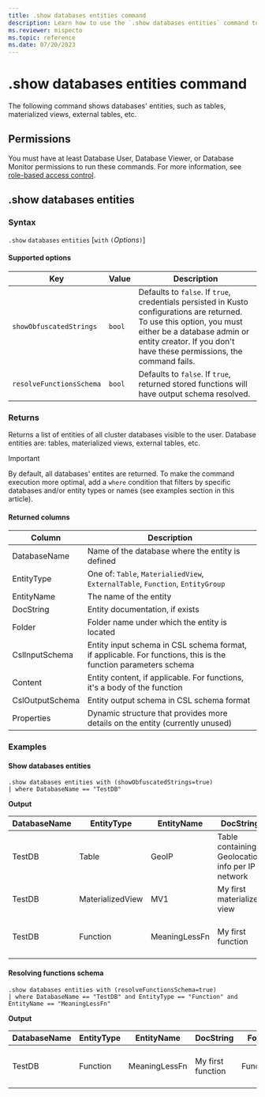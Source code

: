```yaml
---
title: .show databases entities command
description: Learn how to use the `.show databases entities` command to show databases' entities.
ms.reviewer: mispecto
ms.topic: reference
ms.date: 07/20/2023
---
```

# .show databases entities command

The following command shows databases' entities, such as tables, materialized views, external tables, etc.

## Permissions

You must have at least Database User, Database Viewer, or Database Monitor permissions to run these commands. For more information, see [role-based access control](access-control/role-based-access-control.md).

## .show databases entities

### Syntax

`.show` `databases` `entities` [`with` `(`*Options*`)`]

#### Supported options

|Key|Value|Description|
|--|--|--|
|`showObfuscatedStrings`| `bool` | Defaults to `false`. If `true`, credentials persisted in Kusto configurations are returned. To use this option, you must either be a database admin or entity creator. If you don't have these permissions, the command fails.|
|`resolveFunctionsSchema`| `bool` | Defaults to `false`. If `true`, returned stored functions will have output schema resolved.|

### Returns

Returns a list of entities of all cluster databases visible to the user. Database entities are: tables, materialized views, external tables, etc.

> [!IMPORTANT]
> By default, all databases' entites are returned. To make the command execution more optimal, add a `where` condition that filters by specific databases and/or entity types or names (see examples section in this article).

#### Returned columns

|Column|Description|
|--|--|
|DatabaseName|Name of the database where the entity is defined|
|EntityType|One of: `Table`, `MaterialiedView`, `ExternalTable`, `Function`, `EntityGroup`|
|EntityName|The name of the entity|
|DocString|Entity documentation, if exists|
|Folder|Folder name under which the entity is located|
|CslInputSchema|Entity input schema in CSL schema format, if applicable. For functions, this is the function parameters schema|
|Content|Entity content, if applicable. For functions, it's a body of the function|
|CslOutputSchema|Entity output schema in CSL schema format|
|Properties|Dynamic structure that provides more details on the entity (currently unused)|

### Examples

#### Show databases entities

```kusto
.show databases entities with (showObfuscatedStrings=true)
| where DatabaseName == "TestDB"
```

**Output**

|DatabaseName|EntityType|EntityName|DocString|Folder|CslInputSchema|Content|CslOutputSchema|Properties|
|---|---|---|---|---|---|---|---|---|
|TestDB|Table|GeoIP|Table containing Geolocation info per IP network|My tables|||['network']:string, locale_code:string, continent_code:string, continent_name:string, country_iso_code:string,country_name:string|{}|
|TestDB|MaterializedView|MV1|My first materialized view||||a:long, b:string, c:long|{}|
|TestDB|Function|MeaningLessFn|My first function|Functions|(T:(s:string,a:long,b:long), k:long)|{T \| extend substring(s, a, b) \| take k}||{}|

#### Resolving functions schema

```kusto
.show databases entities with (resolveFunctionsSchema=true)
| where DatabaseName == "TestDB" and EntityType == "Function" and EntityName == "MeaningLessFn"
```

**Output**

|DatabaseName|EntityType|EntityName|DocString|Folder|CslInputSchema|Content|CslOutputSchema|Properties|
|---|---|---|---|---|---|---|---|---|
|TestDB|Function|MeaningLessFn|My first function|Functions|(T:(s:string,a:long,b:long), k:long)|{T \| extend substring(s, a, b) \| take k}|s:string, a:long, b:long, Column1:string|{}|
